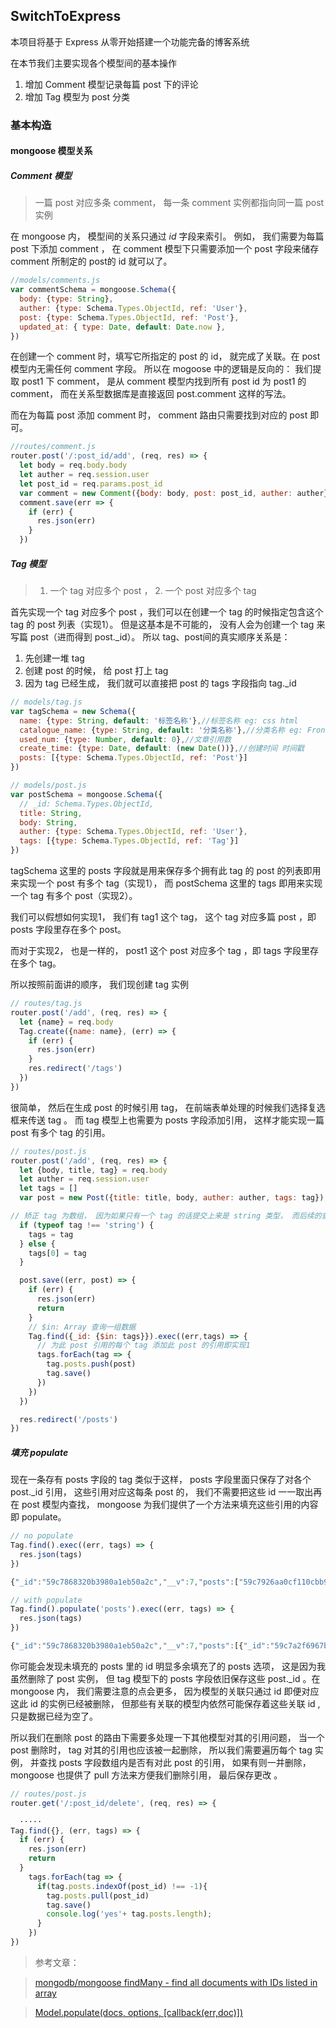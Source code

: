 ## SwitchToExpress

本项目将基于 Express 从零开始搭建一个功能完备的博客系统

在本节我们主要实现各个模型间的基本操作

1. 增加 Comment 模型记录每篇 post 下的评论
1. 增加 Tag 模型为 post 分类

### 基本构造


#### mongoose 模型关系
##### Comment 模型
> 一篇 post 对应多条 comment， 每一条 comment 实例都指向同一篇 post 实例

在 mongoose 内， 模型间的关系只通过 *id* 字段来索引。 例如， 我们需要为每篇 post 下添加 comment ， 在 comment 模型下只需要添加一个 post 字段来储存 comment 所制定的 post的 id 就可以了。


````js
//models/comments.js
var commentSchema = mongoose.Schema({
  body: {type: String},
  auther: {type: Schema.Types.ObjectId, ref: 'User'},
  post: {type: Schema.Types.ObjectId, ref: 'Post'},
  updated_at: { type: Date, default: Date.now },
})
````

在创建一个 comment 时，填写它所指定的 post 的 id， 就完成了关联。在 post 模型内无需任何 comment 字段。 所以在 mogoose 中的逻辑是反向的： 我们提取 post1 下 comment， 是从 comment 模型内找到所有 post id 为 post1 的 comment， 而在关系型数据库是直接返回 post.comment 这样的写法。

而在为每篇 post 添加 comment 时， comment 路由只需要找到对应的 post 即可。

```` javascript
//routes/comment.js
router.post('/:post_id/add', (req, res) => {
  let body = req.body.body
  let auther = req.session.user
  let post_id = req.params.post_id
  var comment = new Comment({body: body, post: post_id, auther: auther})
  comment.save(err => {
    if (err) {
      res.json(err)
    }
  })
````



##### Tag 模型

> 1. 一个 tag 对应多个 post ， 2. 一个 post 对应多个 tag

首先实现一个 tag 对应多个 post ，我们可以在创建一个 tag 的时候指定包含这个 tag 的 post 列表（实现1）。 但是这基本是不可能的， 没有人会为创建一个 tag 来写篇 post（进而得到 post._id）。 所以 tag、post间的真实顺序关系是：

1. 先创建一堆 tag
2. 创建 post 的时候， 给 post 打上 tag
3. 因为 tag 已经生成， 我们就可以直接把 post 的 tags 字段指向 tag._id

````js
// models/tag.js
var tagSchema = new Schema({
  name: {type: String, default: '标签名称'},//标签名称 eg: css html
  catalogue_name: {type: String, default: '分类名称'},//分类名称 eg: FrontEnd
  used_num: {type: Number, default: 0},//文章引用数
  create_time: {type: Date, default: (new Date())},//创建时间 时间戳
  posts: [{type: Schema.Types.ObjectId, ref: 'Post'}]
})

// models/post.js
var postSchema = mongoose.Schema({
  // _id: Schema.Types.ObjectId,
  title: String,
  body: String,
  auther: {type: Schema.Types.ObjectId, ref: 'User'},
  tags: [{type: Schema.Types.ObjectId, ref: 'Tag'}]
})

````


tagSchema 这里的 posts 字段就是用来保存多个拥有此 tag 的 post 的列表即用来实现一个 post 有多个 tag（实现1）， 而 postSchema 这里的 tags 即用来实现一个 tag 有多个 post（实现2）。

我们可以假想如何实现1， 我们有 tag1 这个 tag， 这个 tag 对应多篇 post ，即 posts 字段里存在多个 post。

而对于实现2， 也是一样的， post1 这个 post 对应多个 tag ，即 tags 字段里存在多个 tag。

所以按照前面讲的顺序， 我们现创建 tag 实例
````js
// routes/tag.js
router.post('/add', (req, res) => {
  let {name} = req.body
  Tag.create({name: name}, (err) => {
    if (err) {
      res.json(err)
    }
    res.redirect('/tags')
  })
})
````

很简单， 然后在生成 post 的时候引用 tag， 在前端表单处理的时候我们选择复选框来传送 tag 。 而 tag 模型上也需要为 posts 字段添加引用， 这样才能实现一篇 post 有多个 tag 的引用。


````js
// routes/post.js
router.post('/add', (req, res) => {
  let {body, title, tag} = req.body
  let auther = req.session.user
  let tags = []
  var post = new Post({title: title, body, auther: auther, tags: tag})

// 矫正 tag 为数组， 因为如果只有一个 tag 的话提交上来是 string 类型， 而后续的查询条件需要为 array
  if (typeof tag !== 'string') {
    tags = tag
  } else {
    tags[0] = tag
  }

  post.save((err, post) => {
    if (err) {
      res.json(err)
      return
    }
    // $in: Array 查询一组数据
    Tag.find({_id: {$in: tags}}).exec((err,tags) => {
      // 为此 post 引用的每个 tag 添加此 post 的引用即实现1
      tags.forEach(tag => {
        tag.posts.push(post)
        tag.save()
      })
    })
  })

  res.redirect('/posts')
})
````

##### 填充 populate

现在一条存有 posts 字段的 tag 类似于这样， posts 字段里面只保存了对各个 post._id 引用， 这些引用对应这每条 post 的， 我们不需要把这些 id 一一取出再在 post 模型内查找， mongoose 为我们提供了一个方法来填充这些引用的内容即 populate。

````js
// no populate
Tag.find().exec((err, tags) => {
  res.json(tags)
})

{"_id":"59c7868320b3980a1eb50a2c","__v":7,"posts":["59c7926aa0cf110cbb971c66","59c7928aa0cf110cbb971c67","59c79865de89da0d4965bf0d","59c79883de89da0d4965bf0e","59c79b9d3e4fe40e32ad08db","59c7a26d8c45300e7956f7f5","59c7a2f6967bff0ee8bd85b1"],"create_time":"2017-09-24T10:15:19.782Z","used_num":0,"catalogue_name":"分类名称","name":"a"}

// with populate
Tag.find().populate('posts').exec((err, tags) => {
  res.json(tags)
})

{"_id":"59c7868320b3980a1eb50a2c","__v":7,"posts":[{"_id":"59c7a2f6967bff0ee8bd85b1","title":"光荣感","body":"v 的 v 夫人","__v":0,"tags":["59c7868320b3980a1eb50a2c"]}],"create_time":"2017-09-24T10:15:19.782Z","used_num":0,"catalogue_name":"分类名称","name":"a"}
````  

你可能会发现未填充的 posts 里的 id 明显多余填充了的 posts 选项， 这是因为我虽然删除了 post 实例， 但 tag 模型下的 posts 字段依旧保存这些 post._id 。在 mongoose 内， 我们需要注意的点会更多， 因为模型的关联只通过 id 即便对应这此 id 的实例已经被删除， 但那些有关联的模型内依然可能保存着这些关联 id , 只是数据已经为空了。

所以我们在删除 post 的路由下需要多处理一下其他模型对其的引用问题， 当一个 post 删除时， tag 对其的引用也应该被一起删除， 所以我们需要遍历每个 tag 实例， 并查找 posts 字段数组内是否有对此 post 的引用， 如果有则一并删除， mongoose 也提供了 pull 方法来方便我们删除引用， 最后保存更改 。

````js
// routes/post.js
router.get('/:post_id/delete', (req, res) => {

  ·····
Tag.find({}, (err, tags) => {
  if (err) {
    res.json(err)
    return
  }
    tags.forEach(tag => {
      if(tag.posts.indexOf(post_id) !== -1){
        tag.posts.pull(post_id)
        tag.save()
        console.log('yes'+ tag.posts.length);
      }
    })
})
````

> 参考文章：

> [mongodb/mongoose findMany - find all documents with IDs listed in array](https://stackoverflow.com/questions/8303900/mongodb-mongoose-findmany-find-all-documents-with-ids-listed-in-array?rq=1)

> [Model.populate(docs, options, [callback(err,doc)])](http://devdocs.io/mongoose/api#model_Model.populate)
